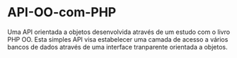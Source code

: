 API-OO-com-PHP
==============

Uma API orientada a objetos desenvolvida através de um estudo com o livro PHP OO. Esta simples API visa estabelecer uma camada de acesso a vários bancos de dados através de uma interface tranparente orientada a objetos.

